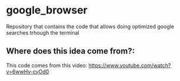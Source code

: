 # google_browser
Repository that contains the code that allows doing optimized google searches trhough the terminal 

## Where does this idea come from?: 

This code comes from this video:
https://www.youtube.com/watch?v=6wwHv-cyOd0
